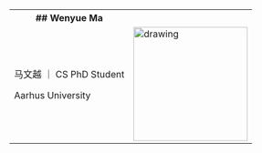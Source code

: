 <table>
<tr>
<th> ## Wenyue Ma </th>
<th>  </th>
</tr>
<tr>
<td>


马文越 ｜ CS PhD Student

Aarhus University

</td>
<td>

<img style="float: right;"  src="pic/slef.jpg" alt="drawing" width="200"/>

</td>
</tr>
</table>